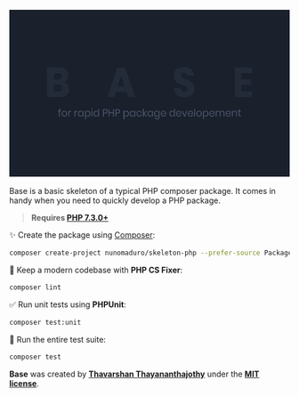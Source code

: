 <p align="center">
    <img src="https://raw.githubusercontent.com/thavarshan/base/master/docs/img/example.png" height="300" alt="Skeleton Php">
</p>

Base is a basic skeleton of a typical PHP composer package. It comes in handy when you need to quickly develop a PHP package.

> **Requires [PHP 7.3.0+](https://php.net/releases/)**

✨ Create the package using [Composer](https://getcomposer.org):

```bash
composer create-project nunomaduro/skeleton-php --prefer-source PackageName
```

🧹 Keep a modern codebase with **PHP CS Fixer**:
```bash
composer lint
```

✅ Run unit tests using **PHPUnit**:
```bash
composer test:unit
```

🚀 Run the entire test suite:
```bash
composer test
```

**Base** was created by **[Thavarshan Thayananthajothy](https://twitter.com/thavarshan)** under the **[MIT license](https://opensource.org/licenses/MIT)**.

